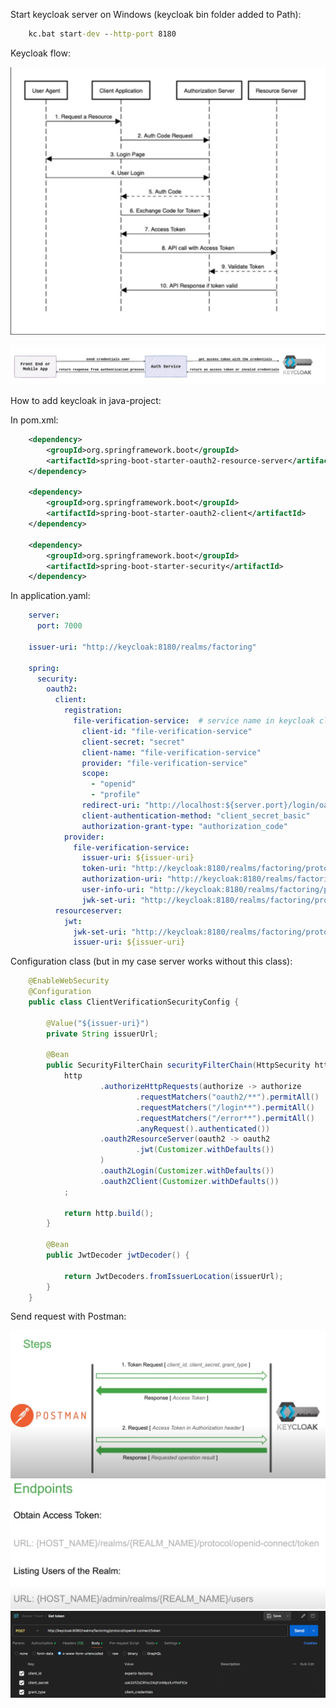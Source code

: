 Start keycloak server on Windows (keycloak bin folder added to Path):
```cmd
    kc.bat start-dev --http-port 8180
```
Keycloak flow:

![Keycloak_flow](https://github.com/ArthurYasak/JavaTheory/raw/main/images/Keycloak_flow.png)

![Keycloak_flow_simple_with_front](https://github.com/ArthurYasak/JavaTheory/raw/main/images/Keycloak_flow_simple_with_front.webp)

How to add keycloak in java-project:

In pom.xml:
```xml
    <dependency>
        <groupId>org.springframework.boot</groupId>
        <artifactId>spring-boot-starter-oauth2-resource-server</artifactId>
    </dependency>
    
    <dependency>
        <groupId>org.springframework.boot</groupId>
        <artifactId>spring-boot-starter-oauth2-client</artifactId>
    </dependency>
    
    <dependency>
        <groupId>org.springframework.boot</groupId>
        <artifactId>spring-boot-starter-security</artifactId>
    </dependency>
```
In application.yaml: 
```yaml
    server:
      port: 7000
    
    issuer-uri: "http://keycloak:8180/realms/factoring"
    
    spring:
      security:
        oauth2:
          client:
            registration:
              file-verification-service:  # service name in keycloak clients
                client-id: "file-verification-service"
                client-secret: "secret"
                client-name: "file-verification-service"
                provider: "file-verification-service"
                scope:
                  - "openid"
                  - "profile"
                redirect-uri: "http://localhost:${server.port}/login/oauth2/code/file-verification-service"
                client-authentication-method: "client_secret_basic"
                authorization-grant-type: "authorization_code"
            provider:
              file-verification-service:
                issuer-uri: ${issuer-uri}
                token-uri: "http://keycloak:8180/realms/factoring/protocol/openid-connect/token"
                authorization-uri: "http://keycloak:8180/realms/factoring/protocol/openid-connect/auth"
                user-info-uri: "http://keycloak:8180/realms/factoring/protocol/openid-connect/userinfo"
                jwk-set-uri: "http://keycloak:8180/realms/factoring/protocol/openid-connect/certs"
          resourceserver:
            jwt:
              jwk-set-uri: "http://keycloak:8180/realms/factoring/protocol/openid-connect/certs"
              issuer-uri: ${issuer-uri}
```
Configuration class (but in my case server works without this class):
```java
    @EnableWebSecurity
    @Configuration
    public class ClientVerificationSecurityConfig {
    
        @Value("${issuer-uri}")
        private String issuerUrl;
    
        @Bean
        public SecurityFilterChain securityFilterChain(HttpSecurity http) throws Exception {
            http
                    .authorizeHttpRequests(authorize -> authorize
                            .requestMatchers("oauth2/**").permitAll()
                            .requestMatchers("/login**").permitAll()
                            .requestMatchers("/error**").permitAll()
                            .anyRequest().authenticated())
                    .oauth2ResourceServer(oauth2 -> oauth2
                            .jwt(Customizer.withDefaults())
                    )
                    .oauth2Login(Customizer.withDefaults())
                    .oauth2Client(Customizer.withDefaults())
            ;
    
            return http.build();
        }
    
        @Bean
        public JwtDecoder jwtDecoder() {
    
            return JwtDecoders.fromIssuerLocation(issuerUrl);
        }
    }
```
Send request with Postman:

![Keycloak_with_postman](https://github.com/ArthurYasak/JavaTheory/blob/main/images/Keycloak_with_postman.png)
![Obtain_access_tokenn](https://github.com/ArthurYasak/JavaTheory/blob/main/images/Obtain_access_token.png)
![Get_token_in_Postman](https://github.com/ArthurYasak/JavaTheory/blob/6564500d91b7e59837b01419adb0faf2cd4c2358/images/Get_token_in_Postman.png)
